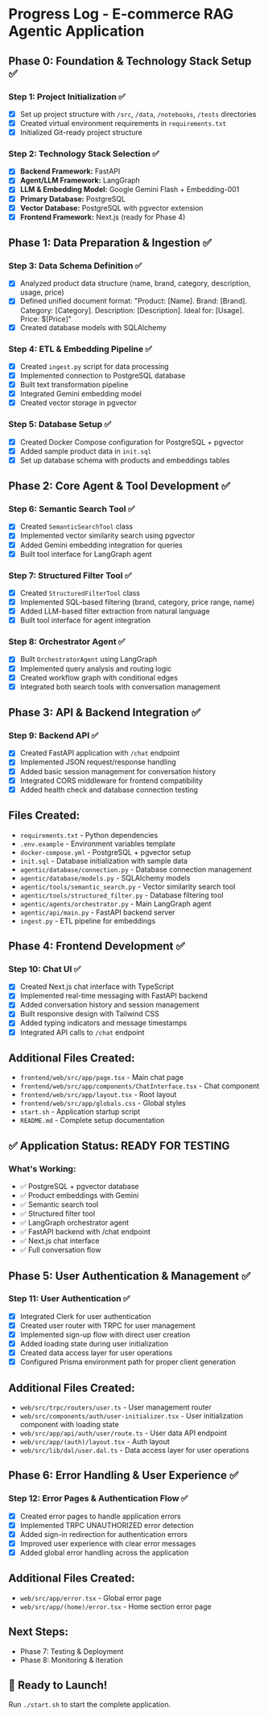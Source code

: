 # Progress Log - E-commerce RAG Agentic Application

## Phase 0: Foundation & Technology Stack Setup ✅

### Step 1: Project Initialization ✅
- [x] Set up project structure with `/src`, `/data`, `/notebooks`, `/tests` directories
- [x] Created virtual environment requirements in `requirements.txt`
- [x] Initialized Git-ready project structure

### Step 2: Technology Stack Selection ✅
- [x] **Backend Framework:** FastAPI
- [x] **Agent/LLM Framework:** LangGraph
- [x] **LLM & Embedding Model:** Google Gemini Flash + Embedding-001
- [x] **Primary Database:** PostgreSQL
- [x] **Vector Database:** PostgreSQL with pgvector extension
- [x] **Frontend Framework:** Next.js (ready for Phase 4)

## Phase 1: Data Preparation & Ingestion ✅

### Step 3: Data Schema Definition ✅
- [x] Analyzed product data structure (name, brand, category, description, usage, price)
- [x] Defined unified document format: "Product: [Name]. Brand: [Brand]. Category: [Category]. Description: [Description]. Ideal for: [Usage]. Price: $[Price]"
- [x] Created database models with SQLAlchemy

### Step 4: ETL & Embedding Pipeline ✅
- [x] Created `ingest.py` script for data processing
- [x] Implemented connection to PostgreSQL database
- [x] Built text transformation pipeline
- [x] Integrated Gemini embedding model
- [x] Created vector storage in pgvector

### Step 5: Database Setup ✅
- [x] Created Docker Compose configuration for PostgreSQL + pgvector
- [x] Added sample product data in `init.sql`
- [x] Set up database schema with products and embeddings tables

## Phase 2: Core Agent & Tool Development ✅

### Step 6: Semantic Search Tool ✅
- [x] Created `SemanticSearchTool` class
- [x] Implemented vector similarity search using pgvector
- [x] Added Gemini embedding integration for queries
- [x] Built tool interface for LangGraph agent

### Step 7: Structured Filter Tool ✅
- [x] Created `StructuredFilterTool` class
- [x] Implemented SQL-based filtering (brand, category, price range, name)
- [x] Added LLM-based filter extraction from natural language
- [x] Built tool interface for agent integration

### Step 8: Orchestrator Agent ✅
- [x] Built `OrchestratorAgent` using LangGraph
- [x] Implemented query analysis and routing logic
- [x] Created workflow graph with conditional edges
- [x] Integrated both search tools with conversation management

## Phase 3: API & Backend Integration ✅

### Step 9: Backend API ✅
- [x] Created FastAPI application with `/chat` endpoint
- [x] Implemented JSON request/response handling
- [x] Added basic session management for conversation history
- [x] Integrated CORS middleware for frontend compatibility
- [x] Added health check and database connection testing

## Files Created:
- `requirements.txt` - Python dependencies
- `.env.example` - Environment variables template
- `docker-compose.yml` - PostgreSQL + pgvector setup
- `init.sql` - Database initialization with sample data
- `agentic/database/connection.py` - Database connection management
- `agentic/database/models.py` - SQLAlchemy models
- `agentic/tools/semantic_search.py` - Vector similarity search tool
- `agentic/tools/structured_filter.py` - Database filtering tool
- `agentic/agents/orchestrator.py` - Main LangGraph agent
- `agentic/api/main.py` - FastAPI backend server
- `ingest.py` - ETL pipeline for embeddings

## Phase 4: Frontend Development ✅

### Step 10: Chat UI ✅
- [x] Created Next.js chat interface with TypeScript
- [x] Implemented real-time messaging with FastAPI backend
- [x] Added conversation history and session management
- [x] Built responsive design with Tailwind CSS
- [x] Added typing indicators and message timestamps
- [x] Integrated API calls to `/chat` endpoint

## Additional Files Created:
- `frontend/web/src/app/page.tsx` - Main chat page
- `frontend/web/src/app/components/ChatInterface.tsx` - Chat component
- `frontend/web/src/app/layout.tsx` - Root layout
- `frontend/web/src/app/globals.css` - Global styles
- `start.sh` - Application startup script
- `README.md` - Complete setup documentation

## ✅ Application Status: READY FOR TESTING

### What's Working:
- ✅ PostgreSQL + pgvector database
- ✅ Product embeddings with Gemini
- ✅ Semantic search tool
- ✅ Structured filter tool
- ✅ LangGraph orchestrator agent
- ✅ FastAPI backend with /chat endpoint
- ✅ Next.js chat interface
- ✅ Full conversation flow

## Phase 5: User Authentication & Management ✅

### Step 11: User Authentication ✅
- [x] Integrated Clerk for user authentication
- [x] Created user router with TRPC for user management
- [x] Implemented sign-up flow with direct user creation
- [x] Added loading state during user initialization
- [x] Created data access layer for user operations
- [x] Configured Prisma environment path for proper client generation

## Additional Files Created:
- `web/src/trpc/routers/user.ts` - User management router
- `web/src/components/auth/user-initializer.tsx` - User initialization component with loading state
- `web/src/app/api/auth/user/route.ts` - User data API endpoint
- `web/src/app/(auth)/layout.tsx` - Auth layout
- `web/src/lib/dal/user.dal.ts` - Data access layer for user operations

## Phase 6: Error Handling & User Experience ✅

### Step 12: Error Pages & Authentication Flow ✅
- [x] Created error pages to handle application errors
- [x] Implemented TRPC UNAUTHORIZED error detection
- [x] Added sign-in redirection for authentication errors
- [x] Improved user experience with clear error messages
- [x] Added global error handling across the application

## Additional Files Created:
- `web/src/app/error.tsx` - Global error page
- `web/src/app/(home)/error.tsx` - Home section error page

## Next Steps:
- Phase 7: Testing & Deployment
- Phase 8: Monitoring & Iteration

## 🚀 Ready to Launch!
Run `./start.sh` to start the complete application.